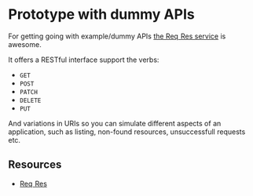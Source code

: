 # Prototype with dummy APIs

For getting going with example/dummy APIs [the Req  Res service][regres.in] is awesome.

It offers a RESTful interface support the verbs:

- `GET`
- `POST`
- `PATCH`
- `DELETE`
- `PUT`

And variations in URIs so you can simulate different aspects of an application, such as listing, non-found resources, unsuccessfull requests etc.

## Resources

- [Req  Res][regres.in]

[regres.in]: https://reqres.in/
